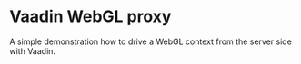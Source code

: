 Vaadin WebGL proxy
==================

A simple demonstration how to drive a WebGL context from the server side with Vaadin.